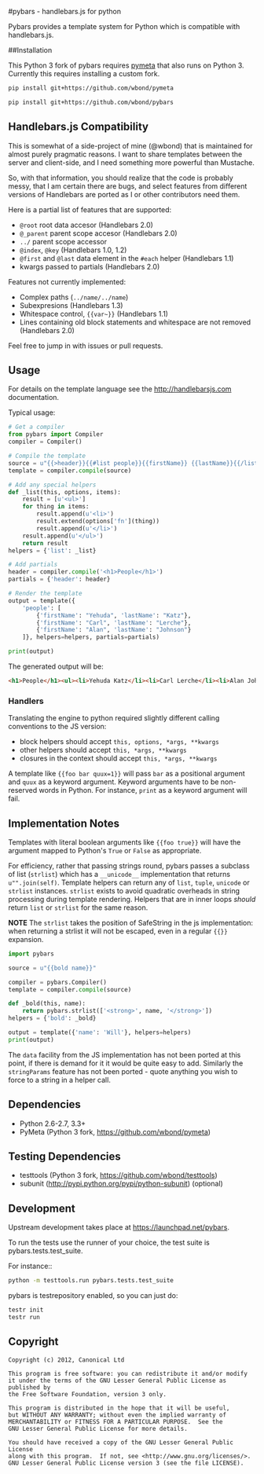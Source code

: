 #pybars - handlebars.js for python

Pybars provides a template system for Python which is compatible with
handlebars.js.

##Installation

This Python 3 fork of pybars requires [pymeta](https://launchpad.net/pymeta)
that also runs on Python 3. Currently this requires installing a custom fork.

```bash
pip install git+https://github.com/wbond/pymeta

pip install git+https://github.com/wbond/pybars
```

## Handlebars.js Compatibility

This is somewhat of a side-project of mine (@wbond) that is maintained for
almost purely pragmatic reasons. I want to share templates between the server
and client-side, and I need something more powerful than Mustache.

So, with that information, you should realize that the code is probably messy,
that I am certain there are bugs, and select features from different versions
of Handlebars are ported as I or other contributors need them.

Here is a partial list of features that are supported:

 - `@root` root data accesor (Handlebars 2.0)
 - `@_parent` parent scope accesor (Handlebars 2.0)
 - `../` parent scope accessor
 - `@index`, `@key` (Handlebars 1.0, 1.2)
 - `@first` and `@last` data element in the `#each` helper (Handlebars 1.1)
 - kwargs passed to partials (Handlebars 2.0)

Features not currently implemented:

 - Complex paths (`../name/../name`)
 - Subexpresions (Handlebars 1.3)
 - Whitespace control, `{{var~}}` (Handlebars 1.1)
 - Lines containing old block statements and whitespace are not removed (Handlebars 2.0)

Feel free to jump in with issues or pull requests.

## Usage

For details on the template language see the http://handlebarsjs.com
documentation.

Typical usage:

```python
# Get a compiler
from pybars import Compiler
compiler = Compiler()

# Compile the template
source = u"{{>header}}{{#list people}}{{firstName}} {{lastName}}{{/list}}"
template = compiler.compile(source)

# Add any special helpers
def _list(this, options, items):
    result = [u'<ul>']
    for thing in items:
        result.append(u'<li>')
        result.extend(options['fn'](thing))
        result.append(u'</li>')
    result.append(u'</ul>')
    return result
helpers = {'list': _list}

# Add partials
header = compiler.compile('<h1>People</h1>')
partials = {'header': header}

# Render the template
output = template({
    'people': [
        {'firstName': "Yehuda", 'lastName': "Katz"},
        {'firstName': "Carl", 'lastName': "Lerche"},
        {'firstName': "Alan", 'lastName': "Johnson"}
    ]}, helpers=helpers, partials=partials)

print(output)
```

The generated output will be:

```html
<h1>People</h1><ul><li>Yehuda Katz</li><li>Carl Lerche</li><li>Alan Johnson</li></ul>
```

### Handlers

Translating the engine to python required slightly different calling
conventions to the JS version:

* block helpers should accept `this, options, *args, **kwargs`
* other helpers should accept `this, *args, **kwargs`
* closures in the context should accept `this, *args, **kwargs`

A template like `{{foo bar quux=1}}` will pass `bar` as a positional argument and
`quux` as a keyword argument. Keyword arguments have to be non-reserved words in
Python. For instance, `print` as a keyword argument will fail.

## Implementation Notes

Templates with literal boolean arguments like `{{foo true}}` will have the
argument mapped to Python's `True` or `False` as appropriate.

For efficiency, rather that passing strings round, pybars passes a subclass of
list (`strlist`) which has a `__unicode__` implementation that returns
`u"".join(self)`. Template helpers can return any of `list`, `tuple`, `unicode` or
`strlist` instances. `strlist` exists to avoid quadratic overheads in string
processing during template rendering. Helpers that are in inner loops *should*
return `list` or `strlist` for the same reason.

**NOTE** The `strlist` takes the position of SafeString in the js implementation:
when returning a strlist it will not be escaped, even in a regular `{{}}`
expansion.

```python
import pybars

source = u"{{bold name}}"

compiler = pybars.Compiler()
template = compiler.compile(source)

def _bold(this, name):
    return pybars.strlist(['<strong>', name, '</strong>'])
helpers = {'bold': _bold}

output = template({'name': 'Will'}, helpers=helpers)
print(output)
```

The `data` facility from the JS implementation has not been ported at this
point, if there is demand for it it would be quite easy to add. Similarly
the `stringParams` feature has not been ported - quote anything you wish to force
to a string in a helper call.

## Dependencies

* Python 2.6-2.7, 3.3+
* PyMeta (Python 3 fork, https://github.com/wbond/pymeta)

## Testing Dependencies

* testtools (Python 3 fork, https://github.com/wbond/testtools)
* subunit (http://pypi.python.org/pypi/python-subunit) (optional)

## Development

Upstream development takes place at https://launchpad.net/pybars.

To run the tests use the runner of your choice, the test suite is
pybars.tests.test_suite.

For instance::

```bash
python -m testtools.run pybars.tests.test_suite
```

pybars is testrepository enabled, so you can just do:

```bash
testr init
testr run
```

## Copyright

```
Copyright (c) 2012, Canonical Ltd

This program is free software: you can redistribute it and/or modify
it under the terms of the GNU Lesser General Public License as published by
the Free Software Foundation, version 3 only.

This program is distributed in the hope that it will be useful,
but WITHOUT ANY WARRANTY; without even the implied warranty of
MERCHANTABILITY or FITNESS FOR A PARTICULAR PURPOSE.  See the
GNU Lesser General Public License for more details.

You should have received a copy of the GNU Lesser General Public License
along with this program.  If not, see <http://www.gnu.org/licenses/>.
GNU Lesser General Public License version 3 (see the file LICENSE).
```
